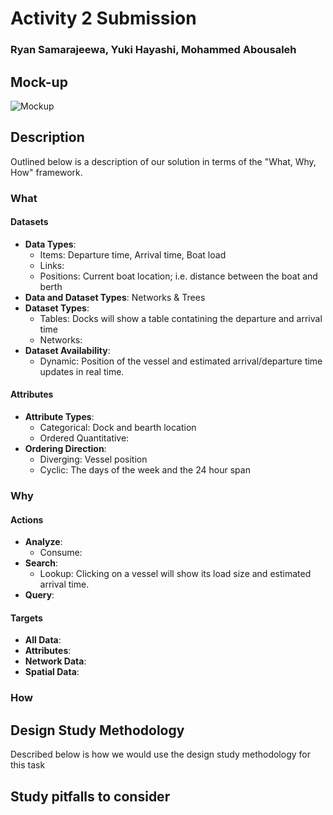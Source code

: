 # Activity 2 Submission
### Ryan Samarajeewa, Yuki Hayashi, Mohammed Abousaleh

## Mock-up
![Mockup](https://i.imgur.com/Ml8RZE5.jpg)

## Description
Outlined below is a description of our solution in terms of the "What, Why, How" framework.

### What

#### Datasets
* **Data Types**: 
  * Items: Departure time, Arrival time, Boat load
  * Links:
  * Positions: Current boat location; i.e. distance between the boat and berth
* **Data and Dataset Types**: Networks & Trees
* **Dataset Types**: 
  * Tables: Docks will show a table contatining the departure and arrival time
  * Networks:
* **Dataset Availability**: 
  * Dynamic: Position of the vessel and estimated arrival/departure time updates in real time. 

#### Attributes
* **Attribute Types**: 
  * Categorical: Dock and bearth location
  * Ordered Quantitative:
* **Ordering Direction**: 
  * Diverging: Vessel position
  * Cyclic: The days of the week and the 24 hour span

### Why
#### Actions
* **Analyze**: 
  * Consume: 
* **Search**:
  * Lookup: Clicking on a vessel will show its load size and estimated arrival time. 
* **Query**:

#### Targets
* **All Data**:
* **Attributes**:
* **Network Data**:
* **Spatial Data**:

### How

## Design Study Methodology 
Described below is how we would use the design study methodology for this task

## Study pitfalls to consider
